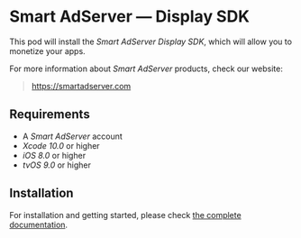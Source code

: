 # Smart AdServer — Display SDK

This pod will install the _Smart AdServer Display SDK_, which will allow you to monetize your apps.

For more information about _Smart AdServer_ products, check our website:

> https://smartadserver.com

## Requirements

* A _Smart AdServer_ account
* _Xcode 10.0_ or higher
* _iOS 8.0_ or higher
* _tvOS 9.0_ or higher

## Installation

For installation and getting started, please check [the complete documentation](http://documentation.smartadserver.com/displaySDK/).
